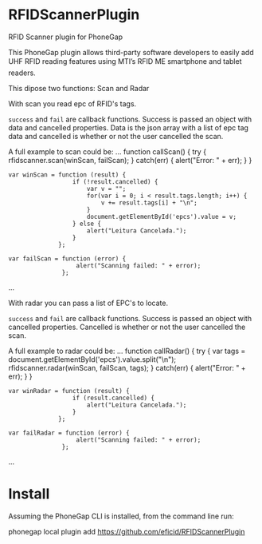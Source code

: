RFIDScannerPlugin
=================

RFID Scanner plugin for PhoneGap

This PhoneGap plugin allows third-party software developers to easily add UHF RFID reading features using MTI’s RFID ME&#153; smartphone and tablet readers.

This dipose two functions: Scan and Radar

With scan you read epc of RFID's tags.

`success` and `fail` are callback functions. Success is passed an object with data and cancelled properties. Data is the json array with a list of epc tag data and cancelled is whether or not the user cancelled the scan.

A full example to scan could be:
...
    function callScan() {
        try {
          rfidscanner.scan(winScan, failScan);
        } catch(err) {
          alert("Error: " + err);
        }
    }

    var winScan = function (result) {
                      if (!result.cancelled) {
                          var v = "";
                          for(var i = 0; i < result.tags.length; i++) {
                              v += result.tags[i] + "\n";
                          }
                          document.getElementById('epcs').value = v;
                      } else {
                          alert("Leitura Cancelada.");
                      }
                  };

    var failScan = function (error) {
                       alert("Scanning failed: " + error);
                   };
...

With radar you can pass a list of EPC's to locate.

`success` and `fail` are callback functions. Success is passed an object with cancelled properties. Cancelled is whether or not the user cancelled the scan.

A full example to radar could be:
...
    function callRadar() {
        try {
          var tags = document.getElementById('epcs').value.split("\n");
          rfidscanner.radar(winScan, failScan, tags);
        } catch(err) {
          alert("Error: " + err);
        }
    }

    var winRadar = function (result) {
                      if (result.cancelled) {
                          alert("Leitura Cancelada.");
                      }
                  };

    var failRadar = function (error) {
                       alert("Scanning failed: " + error);
                   };
...

Install
========
Assuming the PhoneGap CLI is installed, from the command line run:

phonegap local plugin add https://github.com/eficid/RFIDScannerPlugin
